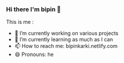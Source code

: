 ### Hi there I'm bipin 👋

This is me :

- 🔭 I’m currently working on various projects
- 🌱 I’m currently learning as much as I can
- 📫 How to reach me: bipinkarki.netlify.com
- 😄 Pronouns: he

